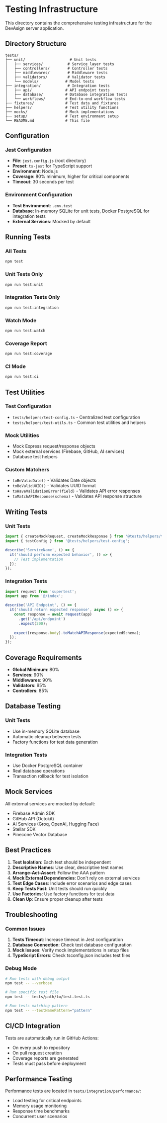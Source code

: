 # Testing Infrastructure

This directory contains the comprehensive testing infrastructure for the DevAsign server application.

## Directory Structure

```
tests/
├── unit/                    # Unit tests
│   ├── services/           # Service layer tests
│   ├── controllers/        # Controller tests
│   ├── middlewares/        # Middleware tests
│   ├── validators/         # Validator tests
│   └── models/            # Model tests
├── integration/            # Integration tests
│   ├── api/               # API endpoint tests
│   ├── database/          # Database integration tests
│   └── workflows/         # End-to-end workflow tests
├── fixtures/              # Test data and fixtures
├── helpers/               # Test utility functions
├── mocks/                 # Mock implementations
├── setup/                 # Test environment setup
└── README.md              # This file
```

## Configuration

### Jest Configuration
- **File**: `jest.config.js` (root directory)
- **Preset**: `ts-jest` for TypeScript support
- **Environment**: Node.js
- **Coverage**: 80% minimum, higher for critical components
- **Timeout**: 30 seconds per test

### Environment Configuration
- **Test Environment**: `.env.test`
- **Database**: In-memory SQLite for unit tests, Docker PostgreSQL for integration tests
- **External Services**: Mocked by default

## Running Tests

### All Tests
```bash
npm test
```

### Unit Tests Only
```bash
npm run test:unit
```

### Integration Tests Only
```bash
npm run test:integration
```

### Watch Mode
```bash
npm run test:watch
```

### Coverage Report
```bash
npm run test:coverage
```

### CI Mode
```bash
npm run test:ci
```

## Test Utilities

### Test Configuration
- `tests/helpers/test-config.ts` - Centralized test configuration
- `tests/helpers/test-utils.ts` - Common test utilities and helpers

### Mock Utilities
- Mock Express request/response objects
- Mock external services (Firebase, GitHub, AI services)
- Database test helpers

### Custom Matchers
- `toBeValidDate()` - Validates Date objects
- `toBeValidUUID()` - Validates UUID format
- `toHaveValidationError(field)` - Validates API error responses
- `toMatchAPIResponse(schema)` - Validates API response structure

## Writing Tests

### Unit Tests
```typescript
import { createMockRequest, createMockResponse } from '@tests/helpers/test-utils';
import { testConfig } from '@tests/helpers/test-config';

describe('ServiceName', () => {
  it('should perform expected behavior', () => {
    // Test implementation
  });
});
```

### Integration Tests
```typescript
import request from 'supertest';
import app from '@/index';

describe('API Endpoint', () => {
  it('should return expected response', async () => {
    const response = await request(app)
      .get('/api/endpoint')
      .expect(200);
    
    expect(response.body).toMatchAPIResponse(expectedSchema);
  });
});
```

## Coverage Requirements

- **Global Minimum**: 80%
- **Services**: 90%
- **Middlewares**: 90%
- **Validators**: 95%
- **Controllers**: 85%

## Database Testing

### Unit Tests
- Use in-memory SQLite database
- Automatic cleanup between tests
- Factory functions for test data generation

### Integration Tests
- Use Docker PostgreSQL container
- Real database operations
- Transaction rollback for test isolation

## Mock Services

All external services are mocked by default:
- Firebase Admin SDK
- GitHub API (Octokit)
- AI Services (Groq, OpenAI, Hugging Face)
- Stellar SDK
- Pinecone Vector Database

## Best Practices

1. **Test Isolation**: Each test should be independent
2. **Descriptive Names**: Use clear, descriptive test names
3. **Arrange-Act-Assert**: Follow the AAA pattern
4. **Mock External Dependencies**: Don't rely on external services
5. **Test Edge Cases**: Include error scenarios and edge cases
6. **Keep Tests Fast**: Unit tests should run quickly
7. **Use Factories**: Use factory functions for test data
8. **Clean Up**: Ensure proper cleanup after tests

## Troubleshooting

### Common Issues

1. **Tests Timeout**: Increase timeout in Jest configuration
2. **Database Connection**: Check test database configuration
3. **Mock Issues**: Verify mock implementations in setup files
4. **TypeScript Errors**: Check tsconfig.json includes test files

### Debug Mode
```bash
# Run tests with debug output
npm test -- --verbose

# Run specific test file
npm test -- tests/path/to/test.test.ts

# Run tests matching pattern
npm test -- --testNamePattern="pattern"
```

## CI/CD Integration

Tests are automatically run in GitHub Actions:
- On every push to repository
- On pull request creation
- Coverage reports are generated
- Tests must pass before deployment

## Performance Testing

Performance tests are located in `tests/integration/performance/`:
- Load testing for critical endpoints
- Memory usage monitoring
- Response time benchmarks
- Concurrent user scenarios